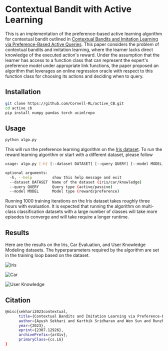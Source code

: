# Contextual Bandit with Active Learning

This is an implementation of the preference-based active learning algorithm for contextual bandit outlined in [Contextual Bandits and Imitation Learning via Preference-Based Active Queries](https://arxiv.org/abs/2307.12926). This paper considers the problem of contextual bandits and imitation learning, where the learner lacks direct knowledge of the executed action's reward. Under the assumption that the learner has access to a function class that can represent the expert's preference model under appropriate link functions, the paper proposed an algorithm that leverages an online regression oracle with respect to this function class for choosing its actions and deciding when to query.

## Installation
```bash
git clone https://github.com/Cornell-RL/active_CB.git
cd active_cb
pip install numpy pandas torch ucimlrepo
```

## Usage
```bash
python algo.py
```
This will run the preference learning algorithm on the [Iris dataset](https://archive.ics.uci.edu/dataset/53/iris). To run the reward learning algorithm or start with a different dataset, please follow
```bash
usage: algo.py [-h] [--dataset DATASET] [--query QUERY] [--model MODEL]

optional arguments:
  -h, --help         show this help message and exit
  --dataset DATASET  Name of the dataset (iris/car/knowledge)
  --query QUERY      Query type (active/passive)
  --model MODEL      Model type (reward/preference)
```
Running 1000 training iterations on the Iris dataset takes roughly three hours with evaluation. It is expected that running the algorithm on multi-class classification datasets with a large number of classes will take more episodes to converge and will take require a longer runtime.

## Results
Here are the results on the Iris, Car Evaluation, and User Knowledge Modeling datasets. The hyperparameters required by the algorithm are set in the training loop based on the dataset.

![Iris](https://github.com/Cornell-RL/active_CB/assets/59858888/88e5beb2-845d-4257-9427-d5f11e7163ba)

![Car](https://github.com/Cornell-RL/active_CB/assets/59858888/87e2886b-407c-43d1-9ef7-dee848b7e7e4)

![User Knowledge](https://github.com/Cornell-RL/active_CB/assets/59858888/e352d0a6-0c64-41d7-9787-f0676e46d0f7)

## Citation
```bash
@misc{sekhari2023contextual,
      title={Contextual Bandits and Imitation Learning via Preference-Based Active Queries}, 
      author={Ayush Sekhari and Karthik Sridharan and Wen Sun and Runzhe Wu},
      year={2023},
      eprint={2307.12926},
      archivePrefix={arXiv},
      primaryClass={cs.LG}
}
```



